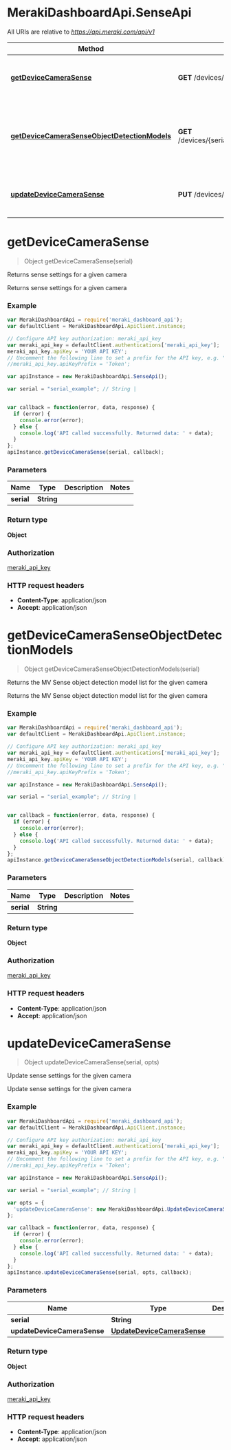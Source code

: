 # MerakiDashboardApi.SenseApi

All URIs are relative to *https://api.meraki.com/api/v1*

Method | HTTP request | Description
------------- | ------------- | -------------
[**getDeviceCameraSense**](SenseApi.md#getDeviceCameraSense) | **GET** /devices/{serial}/camera/sense | Returns sense settings for a given camera
[**getDeviceCameraSenseObjectDetectionModels**](SenseApi.md#getDeviceCameraSenseObjectDetectionModels) | **GET** /devices/{serial}/camera/sense/objectDetectionModels | Returns the MV Sense object detection model list for the given camera
[**updateDeviceCameraSense**](SenseApi.md#updateDeviceCameraSense) | **PUT** /devices/{serial}/camera/sense | Update sense settings for the given camera


<a name="getDeviceCameraSense"></a>
# **getDeviceCameraSense**
> Object getDeviceCameraSense(serial)

Returns sense settings for a given camera

Returns sense settings for a given camera

### Example
```javascript
var MerakiDashboardApi = require('meraki_dashboard_api');
var defaultClient = MerakiDashboardApi.ApiClient.instance;

// Configure API key authorization: meraki_api_key
var meraki_api_key = defaultClient.authentications['meraki_api_key'];
meraki_api_key.apiKey = 'YOUR API KEY';
// Uncomment the following line to set a prefix for the API key, e.g. "Token" (defaults to null)
//meraki_api_key.apiKeyPrefix = 'Token';

var apiInstance = new MerakiDashboardApi.SenseApi();

var serial = "serial_example"; // String | 


var callback = function(error, data, response) {
  if (error) {
    console.error(error);
  } else {
    console.log('API called successfully. Returned data: ' + data);
  }
};
apiInstance.getDeviceCameraSense(serial, callback);
```

### Parameters

Name | Type | Description  | Notes
------------- | ------------- | ------------- | -------------
 **serial** | **String**|  | 

### Return type

**Object**

### Authorization

[meraki_api_key](../README.md#meraki_api_key)

### HTTP request headers

 - **Content-Type**: application/json
 - **Accept**: application/json

<a name="getDeviceCameraSenseObjectDetectionModels"></a>
# **getDeviceCameraSenseObjectDetectionModels**
> Object getDeviceCameraSenseObjectDetectionModels(serial)

Returns the MV Sense object detection model list for the given camera

Returns the MV Sense object detection model list for the given camera

### Example
```javascript
var MerakiDashboardApi = require('meraki_dashboard_api');
var defaultClient = MerakiDashboardApi.ApiClient.instance;

// Configure API key authorization: meraki_api_key
var meraki_api_key = defaultClient.authentications['meraki_api_key'];
meraki_api_key.apiKey = 'YOUR API KEY';
// Uncomment the following line to set a prefix for the API key, e.g. "Token" (defaults to null)
//meraki_api_key.apiKeyPrefix = 'Token';

var apiInstance = new MerakiDashboardApi.SenseApi();

var serial = "serial_example"; // String | 


var callback = function(error, data, response) {
  if (error) {
    console.error(error);
  } else {
    console.log('API called successfully. Returned data: ' + data);
  }
};
apiInstance.getDeviceCameraSenseObjectDetectionModels(serial, callback);
```

### Parameters

Name | Type | Description  | Notes
------------- | ------------- | ------------- | -------------
 **serial** | **String**|  | 

### Return type

**Object**

### Authorization

[meraki_api_key](../README.md#meraki_api_key)

### HTTP request headers

 - **Content-Type**: application/json
 - **Accept**: application/json

<a name="updateDeviceCameraSense"></a>
# **updateDeviceCameraSense**
> Object updateDeviceCameraSense(serial, opts)

Update sense settings for the given camera

Update sense settings for the given camera

### Example
```javascript
var MerakiDashboardApi = require('meraki_dashboard_api');
var defaultClient = MerakiDashboardApi.ApiClient.instance;

// Configure API key authorization: meraki_api_key
var meraki_api_key = defaultClient.authentications['meraki_api_key'];
meraki_api_key.apiKey = 'YOUR API KEY';
// Uncomment the following line to set a prefix for the API key, e.g. "Token" (defaults to null)
//meraki_api_key.apiKeyPrefix = 'Token';

var apiInstance = new MerakiDashboardApi.SenseApi();

var serial = "serial_example"; // String | 

var opts = { 
  'updateDeviceCameraSense': new MerakiDashboardApi.UpdateDeviceCameraSense() // UpdateDeviceCameraSense | 
};

var callback = function(error, data, response) {
  if (error) {
    console.error(error);
  } else {
    console.log('API called successfully. Returned data: ' + data);
  }
};
apiInstance.updateDeviceCameraSense(serial, opts, callback);
```

### Parameters

Name | Type | Description  | Notes
------------- | ------------- | ------------- | -------------
 **serial** | **String**|  | 
 **updateDeviceCameraSense** | [**UpdateDeviceCameraSense**](UpdateDeviceCameraSense.md)|  | [optional] 

### Return type

**Object**

### Authorization

[meraki_api_key](../README.md#meraki_api_key)

### HTTP request headers

 - **Content-Type**: application/json
 - **Accept**: application/json

